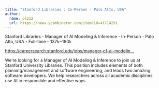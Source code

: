 ```yaml
---
title: "Stanford Libraries : In-Person - Palo Alto, USA"
author:
  name: pl212
  url: https://news.ycombinator.com/item?id=41714291
---
```

Stanford Libraries - Manager of AI Modeling &amp; Inference - In-Person - Palo Alto, USA - Full-time - $137k-$180k

<a href="https:&#x2F;&#x2F;careersearch.stanford.edu&#x2F;jobs&#x2F;manager-of-ai-modeling-inference-26556" rel="nofollow">https:&#x2F;&#x2F;careersearch.stanford.edu&#x2F;jobs&#x2F;manager-of-ai-modelin...</a>

We&#x27;re looking for a Manager of AI Modeling &amp; Inference to join us at Stanford University Libraries. This position includes elements of both planning&#x2F;management and software engineering, and leads two amazing software developers.  We help researchers across all academic disciplines use AI in responsible and effective ways.
<JobApplication />
